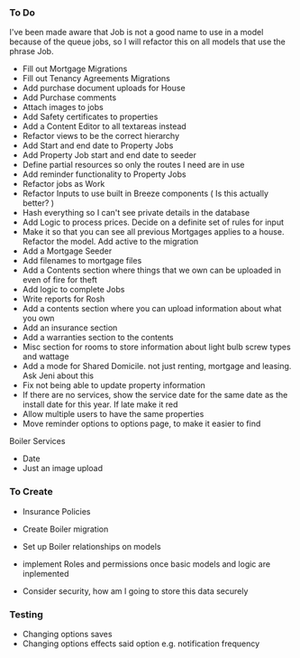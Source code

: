 ### To Do

I've been made aware that Job is not a good name to use in a model because of the queue jobs, so I will refactor this on all models that use the phrase Job.

- Fill out Mortgage Migrations
- Fill out Tenancy Agreements Migrations
- Add purchase document uploads for House
- Add Purchase comments
- Attach images to jobs
- Add Safety certificates to properties
- Add a Content Editor to all textareas instead
- Refactor views to be the correct hierarchy
- Add Start and end date to Property Jobs
- Add Property Job start and end date to seeder
- Define partial resources so only the routes I need are in use
- Add reminder functionality to Property Jobs
- Refactor jobs as Work
- Refactor Inputs to use built in Breeze components ( Is this actually better? )
- Hash everything so I can't see private details in the database
- Add Logic to process prices. Decide on a definite set of rules for input
- Make it so that you can see all previous Mortgages applies to a house. Refactor the model. Add active to the migration
- Add a Mortgage Seeder
- Add filenames to mortgage files
- Add a Contents section where things that we own can be uploaded in even of fire for theft
- Add logic to complete Jobs
- Write reports for Rosh
- Add a contents section where you can upload information about what you own 
- Add an insurance section
- Add a warranties section to the contents 
- Misc section for rooms to store information about light bulb screw types and wattage 
- Add a mode for Shared Domicile. not just renting, mortgage and leasing. Ask Jeni about this 
- Fix not being able to update property information
- If there are no services, show the service date for the same date as the install date for this year. If late make it red
- Allow multiple users to have the same properties
- Move reminder options to options page, to make it easier to find 

Boiler Services

- Date
- Just an image upload

### To Create

- Insurance Policies
- Create Boiler migration
- Set up Boiler relationships on models

- implement Roles and permissions once basic models and logic are inplemented
- Consider security, how am I going to store this data securely


### Testing 

- Changing options saves 
- Changing options effects said option e.g. notification frequency
